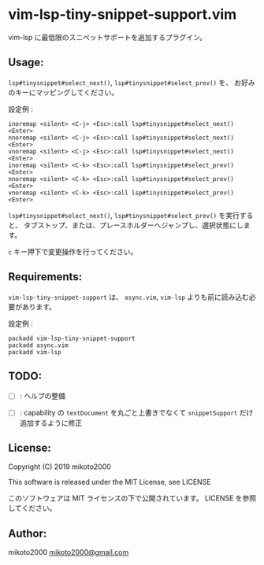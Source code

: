 vim-lsp-tiny-snippet-support.vim
================================

vim-lsp に最低限のスニペットサポートを追加するプラグイン。


Usage:
------

`lsp#tinysnippet#select_next()`, `lsp#tinysnippet#select_prev()` を、
お好みのキーにマッピングしてください。

設定例 :

```vim
inoremap <silent> <C-j> <Esc>:call lsp#tinysnippet#select_next()<Enter>
nnoremap <silent> <C-j> <Esc>:call lsp#tinysnippet#select_next()<Enter>
vnoremap <silent> <C-j> <Esc>:call lsp#tinysnippet#select_next()<Enter>
inoremap <silent> <C-k> <Esc>:call lsp#tinysnippet#select_prev()<Enter>
nnoremap <silent> <C-k> <Esc>:call lsp#tinysnippet#select_prev()<Enter>
vnoremap <silent> <C-k> <Esc>:call lsp#tinysnippet#select_prev()<Enter>
```

`lsp#tinysnippet#select_next()`, `lsp#tinysnippet#select_prev()` を実行すると、
タブストップ、または、プレースホルダーへジャンプし、選択状態にします。

`c` キー押下で変更操作を行ってください。


Requirements:
-------------

`vim-lsp-tiny-snippet-support` は、
`async.vim`, `vim-lsp` よりも前に読み込む必要があります。

設定例 :

```vim
packadd vim-lsp-tiny-snippet-support
packadd async.vim
packadd vim-lsp
```


TODO:
-----

- [ ] : ヘルプの整備
- [ ] : capability の `textDocument` を丸ごと上書きでなくて `snippetSupport` だけ追加するように修正


License:
--------

Copyright (C) 2019 mikoto2000

This software is released under the MIT License, see LICENSE

このソフトウェアは MIT ライセンスの下で公開されています。 LICENSE を参照してください。


Author:
-------

mikoto2000 <mikoto2000@gmail.com>

